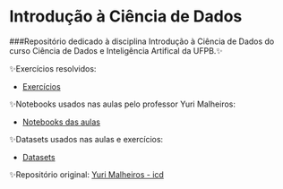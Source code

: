 # Introdução à Ciência de Dados

###Repositório dedicado à disciplina Introdução à Ciência de Dados do curso Ciência de Dados e Inteligência Artifical da UFPB.✨


✨Exercícios resolvidos:
- [Exercícios](https://github.com/elayni/icd/tree/master/Exerc%C3%ADcios)

✨Notebooks usados nas aulas pelo professor Yuri Malheiros:
- [Notebooks das aulas](https://github.com/elayni/icd/tree/master/Notebook%20das%20aulas)

✨Datasets usados nas aulas e exercícios:
- [Datasets](https://github.com/elayni/icd/tree/master/datasets)

✨Repositório original: [Yuri Malheiros - icd](https://github.com/yurimalheiros/icd)


